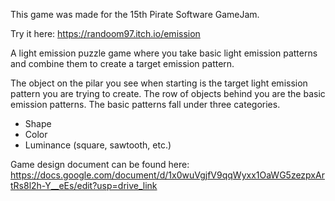 This game was made for the 15th Pirate Software GameJam.

Try it here: https://randoom97.itch.io/emission

A light emission puzzle game where you take basic light emission patterns and combine them to create a target emission pattern.

The object on the pilar you see when starting is the target light emission pattern you are trying to create. The row of objects behind you are the basic emission patterns. The basic patterns fall under three categories.

* Shape
* Color
* Luminance (square, sawtooth, etc.)

Game design document can be found here: https://docs.google.com/document/d/1x0wuVgjfV9qqWyxx1OaWG5zezpxArtRs8l2h-Y__eEs/edit?usp=drive_link
